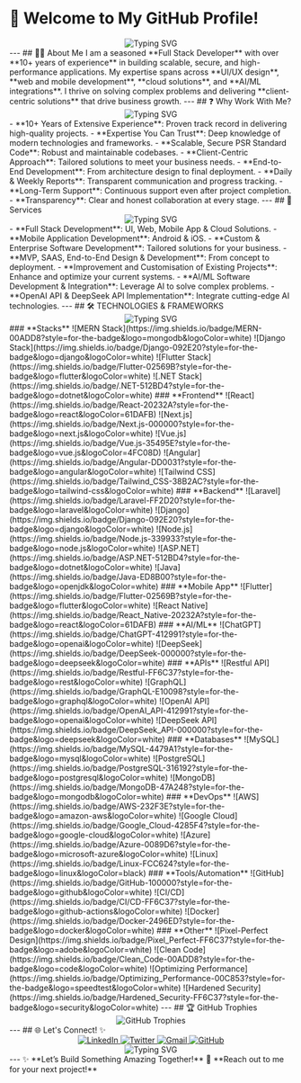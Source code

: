 # 🚀 Welcome to My GitHub Profile!
<div align="center">
  <img src="https://readme-typing-svg.demolab.com?font=Fira+Code&size=30&duration=3000&pause=1000&color=00FF00&center=true&vCenter=true&width=600&lines=Hi+there!+I'm+a+Full+Stack+Developer;10%2B+Years+of+Experience;Let's+Build+Something+Amazing!" alt="Typing SVG" />
</div>
---
## 👨‍💻 About Me
I am a seasoned **Full Stack Developer** with over **10+ years of experience** in building scalable, secure, and high-performance applications. My expertise spans across **UI/UX design**, **web and mobile development**, **cloud solutions**, and **AI/ML integrations**. I thrive on solving complex problems and delivering **client-centric solutions** that drive business growth.
---
## ❓ Why Work With Me?
<div align="center">
  <img src="https://readme-typing-svg.demolab.com?font=Fira+Code&size=20&duration=3000&pause=1000&color=00FF00&center=true&vCenter=true&width=600&lines=Scalable+%7C+Secure+%7C+Client-Centric+%7C+Transparent" alt="Typing SVG" />
</div>
- **10+ Years of Extensive Experience**: Proven track record in delivering high-quality projects.
- **Expertise You Can Trust**: Deep knowledge of modern technologies and frameworks.
- **Scalable, Secure PSR Standard Code**: Robust and maintainable codebases.
- **Client-Centric Approach**: Tailored solutions to meet your business needs.
- **End-to-End Development**: From architecture design to final deployment.
- **Daily & Weekly Reports**: Transparent communication and progress tracking.
- **Long-Term Support**: Continuous support even after project completion.
- **Transparency**: Clear and honest collaboration at every stage.
---
## 🎯 Services
<div align="center">
  <img src="https://readme-typing-svg.demolab.com?font=Fira+Code&size=20&duration=3000&pause=1000&color=00FF00&center=true&vCenter=true&width=600&lines=Full+Stack+%7C+Mobile+Apps+%7C+AI%2FML+%7C+Cloud+Solutions" alt="Typing SVG" />
</div>
- **Full Stack Development**: UI, Web, Mobile App & Cloud Solutions.
- **Mobile Application Development**: Android & iOS.
- **Custom & Enterprise Software Development**: Tailored solutions for your business.
- **MVP, SAAS, End-to-End Design & Development**: From concept to deployment.
- **Improvement and Customisation of Existing Projects**: Enhance and optimize your current systems.
- **AI/ML Software Development & Integration**: Leverage AI to solve complex problems.
- **OpenAI API & DeepSeek API Implementation**: Integrate cutting-edge AI technologies.
---
## 🛠️ TECHNOLOGIES & FRAMEWORKS
<div align="center">
  <img src="https://readme-typing-svg.demolab.com?font=Fira+Code&size=20&duration=3000&pause=1000&color=00FF00&center=true&vCenter=true&width=600&lines=Frontend+%7C+Backend+%7C+Mobile+%7C+AI%2FML+%7C+DevOps" alt="Typing SVG" />
</div>
### **Stacks**
![MERN Stack](https://img.shields.io/badge/MERN-00ADD8?style=for-the-badge&logo=mongodb&logoColor=white)
![Django Stack](https://img.shields.io/badge/Django-092E20?style=for-the-badge&logo=django&logoColor=white)
![Flutter Stack](https://img.shields.io/badge/Flutter-02569B?style=for-the-badge&logo=flutter&logoColor=white)
![.NET Stack](https://img.shields.io/badge/.NET-512BD4?style=for-the-badge&logo=dotnet&logoColor=white)
### **Frontend**
![React](https://img.shields.io/badge/React-20232A?style=for-the-badge&logo=react&logoColor=61DAFB)
![Next.js](https://img.shields.io/badge/Next.js-000000?style=for-the-badge&logo=next.js&logoColor=white)
![Vue.js](https://img.shields.io/badge/Vue.js-35495E?style=for-the-badge&logo=vue.js&logoColor=4FC08D)
![Angular](https://img.shields.io/badge/Angular-DD0031?style=for-the-badge&logo=angular&logoColor=white)
![Tailwind CSS](https://img.shields.io/badge/Tailwind_CSS-38B2AC?style=for-the-badge&logo=tailwind-css&logoColor=white)
### **Backend**
![Laravel](https://img.shields.io/badge/Laravel-FF2D20?style=for-the-badge&logo=laravel&logoColor=white)
![Django](https://img.shields.io/badge/Django-092E20?style=for-the-badge&logo=django&logoColor=white)
![Node.js](https://img.shields.io/badge/Node.js-339933?style=for-the-badge&logo=node.js&logoColor=white)
![ASP.NET](https://img.shields.io/badge/ASP.NET-512BD4?style=for-the-badge&logo=dotnet&logoColor=white)
![Java](https://img.shields.io/badge/Java-ED8B00?style=for-the-badge&logo=openjdk&logoColor=white)
### **Mobile App**
![Flutter](https://img.shields.io/badge/Flutter-02569B?style=for-the-badge&logo=flutter&logoColor=white)
![React Native](https://img.shields.io/badge/React_Native-20232A?style=for-the-badge&logo=react&logoColor=61DAFB)
### **AI/ML**
![ChatGPT](https://img.shields.io/badge/ChatGPT-412991?style=for-the-badge&logo=openai&logoColor=white)
![DeepSeek](https://img.shields.io/badge/DeepSeek-000000?style=for-the-badge&logo=deepseek&logoColor=white)
### **APIs**
![Restful API](https://img.shields.io/badge/Restful-FF6C37?style=for-the-badge&logo=rest&logoColor=white)
![GraphQL](https://img.shields.io/badge/GraphQL-E10098?style=for-the-badge&logo=graphql&logoColor=white)
![OpenAI API](https://img.shields.io/badge/OpenAI_API-412991?style=for-the-badge&logo=openai&logoColor=white)
![DeepSeek API](https://img.shields.io/badge/DeepSeek_API-000000?style=for-the-badge&logo=deepseek&logoColor=white)
### **Databases**
![MySQL](https://img.shields.io/badge/MySQL-4479A1?style=for-the-badge&logo=mysql&logoColor=white)
![PostgreSQL](https://img.shields.io/badge/PostgreSQL-316192?style=for-the-badge&logo=postgresql&logoColor=white)
![MongoDB](https://img.shields.io/badge/MongoDB-47A248?style=for-the-badge&logo=mongodb&logoColor=white)
### **DevOps**
![AWS](https://img.shields.io/badge/AWS-232F3E?style=for-the-badge&logo=amazon-aws&logoColor=white)
![Google Cloud](https://img.shields.io/badge/Google_Cloud-4285F4?style=for-the-badge&logo=google-cloud&logoColor=white)
![Azure](https://img.shields.io/badge/Azure-0089D6?style=for-the-badge&logo=microsoft-azure&logoColor=white)
![Linux](https://img.shields.io/badge/Linux-FCC624?style=for-the-badge&logo=linux&logoColor=black)
### **Tools/Automation**
![GitHub](https://img.shields.io/badge/GitHub-100000?style=for-the-badge&logo=github&logoColor=white)
![CI/CD](https://img.shields.io/badge/CI/CD-FF6C37?style=for-the-badge&logo=github-actions&logoColor=white)
![Docker](https://img.shields.io/badge/Docker-2496ED?style=for-the-badge&logo=docker&logoColor=white)
### **Other**
![Pixel-Perfect Design](https://img.shields.io/badge/Pixel_Perfect-FF6C37?style=for-the-badge&logo=adobe&logoColor=white)
![Clean Code](https://img.shields.io/badge/Clean_Code-00ADD8?style=for-the-badge&logo=code&logoColor=white)
![Optimizing Performance](https://img.shields.io/badge/Optimizing_Performance-00C853?style=for-the-badge&logo=speedtest&logoColor=white)
![Hardened Security](https://img.shields.io/badge/Hardened_Security-FF6C37?style=for-the-badge&logo=security&logoColor=white)
---
## 🏆 GitHub Trophies
<div align="center">
  <img src="https://github-profile-trophy.vercel.app/?username=hudacse6&theme=onedark&row=1&column=7" alt="GitHub Trophies" />
</div>
---
## 🌐 Let's Connect! ✨
<div align="center">
  <a href="https://linkedin.com/in/hudacse6">
    <img src="https://img.shields.io/badge/LinkedIn-0077B5?style=for-the-badge&logo=linkedin&logoColor=white" alt="LinkedIn"/>
  </a>
  <a href="https://twitter.com/yourprofile">
    <img src="https://img.shields.io/badge/Twitter-1DA1F2?style=for-the-badge&logo=twitter&logoColor=white" alt="Twitter"/>
  </a>
  <a href="mailto:youremail@example.com">
    <img src="https://img.shields.io/badge/Gmail-D14836?style=for-the-badge&logo=gmail&logoColor=white" alt="Gmail"/>
  </a>
  <a href="https://github.com/hudacse6">
    <img src="https://img.shields.io/badge/GitHub-100000?style=for-the-badge&logo=github&logoColor=white" alt="GitHub"/>
  </a>
</div>
<div align="center">
  <img src="https://readme-typing-svg.demolab.com?font=Fira+Code&size=25&duration=3000&pause=1000&color=00FF00&center=true&vCenter=true&width=600&lines=Let's+Connect%2C+Collaborate%2C+%26+Innovate!;Reach+out+to+me+for+your+next+project!;Open+to+new+opportunities+%26+challenges!" alt="Typing SVG" />
</div>
---
✨ **Let’s Build Something Amazing Together!**  
📧 **Reach out to me for your next project!**
